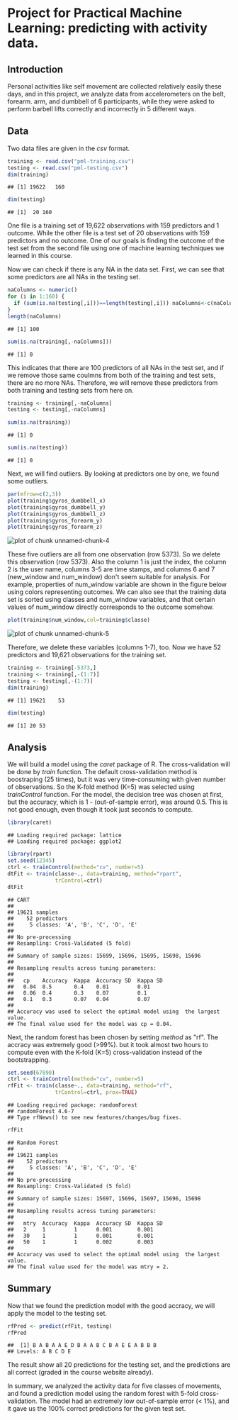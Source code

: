 # Project for Practical Machine Learning: predicting with activity data.

## Introduction
Personal activities like self movement are collected relatively easily these days, and
in this project, we analyze data from accelerometers on the belt, forearm. arm, and
dumbbell of 6 participants,
while they were asked to perform barbell lifts correctly and incorrectly 
in 5 different ways. 

## Data
Two data files are given in the *csv* format.

```r
training <- read.csv("pml-training.csv")
testing <- read.csv("pml-testing.csv")
dim(training)
```

```
## [1] 19622   160
```

```r
dim(testing)
```

```
## [1]  20 160
```

One file is a training set of 19,622 observations with 159 predictors and 1 outcome.
While the other file is a test set of 20 observations with 159 predictors and no outcome.
One of our goals is finding the outcome of the test set from the second file 
using one of machine learning techniques we learned in this course.

Now we can check if there is any NA in the data set. First, we can see that
some predictors are all NAs in the testing set.

```r
naColumns <- numeric()
for (i in 1:160) {
  if (sum(is.na(testing[,i]))==length(testing[,i])) naColumns<-c(naColumns,i)
}
length(naColumns)
```

```
## [1] 100
```

```r
sum(is.na(training[,-naColumns]))
```

```
## [1] 0
```

This indicates that there are 100 predictors of all NAs in the test set,
and if we remove those same coulmns from both of the training and test sets,
there are no more NAs. 
Therefore, we will remove these predictors from both training and testing sets 
from here on.

```r
training <- training[,-naColumns]
testing <- testing[,-naColumns]

sum(is.na(training))
```

```
## [1] 0
```

```r
sum(is.na(testing))
```

```
## [1] 0
```

Next, we will find outliers. By looking at predictors one by one, we found some
outliers.

```r
par(mfrow=c(2,3))
plot(training$gyros_dumbbell_x)
plot(training$gyros_dumbbell_y)
plot(training$gyros_dumbbell_z)
plot(training$gyros_forearm_y)
plot(training$gyros_forearm_z)
```

![plot of chunk unnamed-chunk-4](figure/unnamed-chunk-4.png) 

These five outliers are all from one observation (row 5373). So we delete this observation 
(row 5373). Also the column 1 is just the index, the column 2 is the user name, columns 3-5 
are time stamps, and columns 6 and 7 (new_window and num_window) don't
seem suitable for analysis. 
For example, properties of num_window variable are
shown in the figure below using colors representing outcomes. 
We can also see that the training data set is sorted using classes and 
num_window variables, and that certain values of num_window directly corresponds
to the outcome somehow. 

```r
plot(training$num_window,col=training$classe)
```

![plot of chunk unnamed-chunk-5](figure/unnamed-chunk-5.png) 

Therefore, we delete these variables (columns 1-7), too.
Now we have 52 predictors and 19,621 observations for the training set.

```r
training <- training[-5373,]
training <- training[,-(1:7)]
testing <- testing[,-(1:7)]
dim(training)
```

```
## [1] 19621    53
```

```r
dim(testing)
```

```
## [1] 20 53
```

## Analysis
We will build a model using the *caret* package of R.
The cross-validation will be done by *train* function.
The default cross-validation method is boostraping (25 times),
but it was very time-consuming with given number of observations.
So the K-fold method (K=5) was selected using
*trainControl* function.
For the model, the decision tree was chosen at first, but the accuracy,
which is 1 - (out-of-sample error), was around 0.5.
This is not good enough, even though it took just seconds to compute.

```r
library(caret)
```

```
## Loading required package: lattice
## Loading required package: ggplot2
```

```r
library(rpart)
set.seed(12345)
ctrl <- trainControl(method="cv", number=5)
dtFit <- train(classe~., data=training, method="rpart", 
               trControl=ctrl)
dtFit
```

```
## CART 
## 
## 19621 samples
##    52 predictors
##     5 classes: 'A', 'B', 'C', 'D', 'E' 
## 
## No pre-processing
## Resampling: Cross-Validated (5 fold) 
## 
## Summary of sample sizes: 15699, 15696, 15695, 15698, 15696 
## 
## Resampling results across tuning parameters:
## 
##   cp    Accuracy  Kappa  Accuracy SD  Kappa SD
##   0.04  0.5       0.4    0.01         0.01    
##   0.06  0.4       0.3    0.07         0.1     
##   0.1   0.3       0.07   0.04         0.07    
## 
## Accuracy was used to select the optimal model using  the largest value.
## The final value used for the model was cp = 0.04.
```

Next, the random forest has been chosen by setting
*method* as "rf". The accracy was extremely good (>99%). but
it took almost two hours to compute
even with the K-fold (K=5) cross-validation instead of the bootstrapping.

```r
set.seed(67890)
ctrl <- trainControl(method="cv", number=5)
rfFit <- train(classe~., data=training, method="rf", 
               trControl=ctrl, prox=TRUE)
```

```
## Loading required package: randomForest
## randomForest 4.6-7
## Type rfNews() to see new features/changes/bug fixes.
```

```r
rfFit
```

```
## Random Forest 
## 
## 19621 samples
##    52 predictors
##     5 classes: 'A', 'B', 'C', 'D', 'E' 
## 
## No pre-processing
## Resampling: Cross-Validated (5 fold) 
## 
## Summary of sample sizes: 15697, 15696, 15697, 15696, 15698 
## 
## Resampling results across tuning parameters:
## 
##   mtry  Accuracy  Kappa  Accuracy SD  Kappa SD
##   2     1         1      0.001        0.001   
##   30    1         1      0.001        0.001   
##   50    1         1      0.002        0.003   
## 
## Accuracy was used to select the optimal model using  the largest value.
## The final value used for the model was mtry = 2.
```

## Summary
Now that we found the prediction model with the good accracy, we 
will apply the model to the testing set.

```r
rfPred <- predict(rfFit, testing)
rfPred
```

```
##  [1] B A B A A E D B A A B C B A E E A B B B
## Levels: A B C D E
```
The result show all 20 predictions for the testing set, and the predictions are 
all correct (graded in the course website already).

In summary, we analyzed the activity data for five classes of movements, and
found a prediction model using the random forest with 5-fold cross-validation.
The model had an extremely low out-of-sample error (< 1%), and it gave us 
the 100% correct predictions for the given test set.
